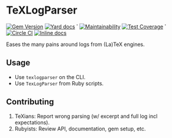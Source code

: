 # TeXLogParser

[![Gem Version](https://badge.fury.io/rb/tex_log_parser.svg)](https://badge.fury.io/rb/tex_log_parser)
[![Yard docs](http://img.shields.io/badge/yard-docs-green.svg)](http://www.rubydoc.info/gems/tex_log_parser/1.0.0.pre.2) **˙**
[![Maintainability](https://api.codeclimate.com/v1/badges/748992a2c5f6570797d4/maintainability)](https://codeclimate.com/github/reitzig/texlogparser/maintainability) 
[![Test Coverage](https://api.codeclimate.com/v1/badges/748992a2c5f6570797d4/test_coverage)](https://codeclimate.com/github/reitzig/texlogparser/test_coverage) **˙**
[![Circle CI](https://circleci.com/gh/reitzig/texlogparser.svg?style=svg)](https://circleci.com/gh/reitzig/texlogparser)
[![Inline docs](http://inch-ci.org/github/reitzig/texlogparser.svg?branch=master)](http://inch-ci.org/github/reitzig/texlogparser)

Eases the many pains around logs from (La)TeX engines. 

## Usage

 * Use `texlogparser` on the CLI.
 * Use `TexLogParser` from Ruby scripts.

## Contributing

 1. TeXians: Report wrong parsing (w/ excerpt and full log incl expectations).
 2. Rubyists: Review API, documentation, gem setup, etc.